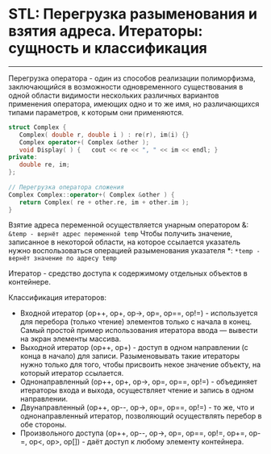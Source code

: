# STL: Перегрузка разыменования и взятия адреса. Итераторы: сущность и классификация
---
Перегрузка оператора - один из способов реализации полиморфизма, заключающийся в возможности одновременного существования в одной области видимости нескольких различных вариантов применения оператора, имеющих одно и то же имя, но различающихся типами параметров, к которым они применяются.
```cpp
struct Complex {  
   Complex( double r, double i ) : re(r), im(i) {}  
   Complex operator+( Complex &other );  
   void Display( ) {   cout << re << ", " << im << endl; }  
private:  
   double re, im;  
};  
  
// Перегрузка оператора сложения  
Complex Complex::operator+( Complex &other ) {  
   return Complex( re + other.re, im + other.im );  
}
```

Взятие адреса переменной осуществляется унарным оператором &: `&temp - вернёт адрес переменной temp`
Чтобы получить значение, записанное в некоторой области, на которое ссылается указатель нужно воспользоваться операцией разыменования указателя *: `*temp - вернёт значение по адресу temp`

Итератор - средство доступа к содержимому отдельных объектов в контейнере.

Классификация итераторов:
* Входной итератор (op++, op+, op->, op=, op==, op!=) - используется для перебора (только чтение) элементов только с начала в конец. Самый простой пример использования итератора ввода — вывести на экран элементы массива.
* Выходной итератор (op++, op+) - доступ в одном направлении (с конца в начало) для записи. Разыменовывать такие итераторы нужно только для того, чтобы присвоить некое значение объекту, на который итератор ссылается.
* Однонаправленный (op++, op+, op->, op=, op==, op!=) - объединяет итераторы входа и выхода, осуществляет чтение и запись в одном направлении.
* Двунаправленный (op++, op--, op->, op=, op==, op!=) - то же, что и однонаправленный итератор, позволяющий осуществлять перебор в обе стороны.
* Произвольного доступа (op++, op--, op->, op=, op==, op!=, op+=, op-=, op<, op>, op[]) - даёт доступ к любому элементу контейнера.